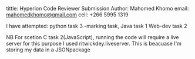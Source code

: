 tittle: Hyperion Code Reviewer Submission
Author: Mahomed Khomo
email: mahomedkhomo@gmail.com
cell: +266 5995 1319

I have attempted:
    python task 3 -marking task,
    Java task 1
    Web-dev task 2

NB
For scetion C task 2(JavaScript), running the code will require a live server
for this purpose I used ritwickdey.liveserver.
This is beacuase I'm storing my data in a JSONpackage